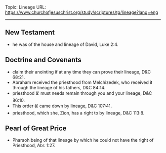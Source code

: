Topic: Lineage
URL: https://www.churchofjesuschrist.org/study/scriptures/tg/lineage?lang=eng

---

## New Testament

- he was of the house and lineage of David, Luke 2:4.

## Doctrine and Covenants

- claim their anointing if at any time they can prove their lineage, D&C 68:21.
- Abraham received the priesthood from Melchizedek, who received it through the lineage of his fathers, D&C 84:14.
- priesthood â¦ must needs remain through you and your lineage, D&C 86:10.
- This order â¦ came down by lineage, D&C 107:41.
- priesthood, which she, Zion, has a right to by lineage, D&C 113:8.

## Pearl of Great Price

- Pharaoh being of that lineage by which he could not have the right of Priesthood, Abr. 1:27.

